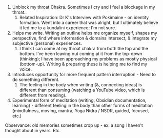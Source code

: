 1) Unblock my throat Chakra. Sometimes I cry and I feel a blockage in my throat.
	1) Related Inspiration: Dr K's Interview with Pokimaine - on identity formation. Went into a career that was alright, but I ultimately believe it led me to a kundalini experience; I'm not sure.
2) Helps me write. Writing an outline helps me organize myself, shapes my perspective, find where information & domains intersect, & integrate my subjective (personal) experiences.
	1) I think I can come at my throat chakra from both the top and the bottom. I've been leaving out coming at it from the top-down (thinking); I have been approaching my problems as mostly physical (bottom-up). Writing & preparing these is helping me to find my voice.
3) Introduces opportunity for more frequent pattern interruption - Need to do something different.
	1) The feeling in the body when writing (&, connecting ideas) is different than consuming (watching a YouTube video, which is different from reading).
4) Experimental form of meditation (writing, Obsidian documentation, learning) - different feeling in the body than other forms of meditation (mindfulness, moving, mantra, Yoga Nidra / NSDR, guided, focused, etc.)

Observance: old memories sometimes crop up - ex: a song I haven't thought about in years. Etc.